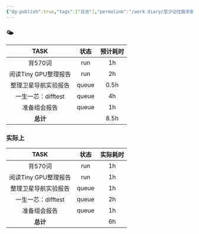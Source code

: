 ```yaml
---
{"dg-publish":true,"tags":["日志"],"permalink":"/work diary/至少记住每天做了什么/2024-05-17：周五/","dgPassFrontmatter":true}
---
```


### 🌤

|      TASK      |  状态   | 预计耗时 |
| :------------: | :---: | :--: |
|     背570词      |  run  |  1h  |
| 阅读Tiny GPU整理报告 |  run  |  2h  |
|   整理卫星导航实验报告   | queue | 0.5h |
| 一生一芯：difftest  | queue |  4h  |
|     准备组会报告     | queue |  1h  |
|     **总计**     |       | 8.5h |

### 实际上
|      TASK      |  状态   | 实际耗时 |
| :------------: | :---: | :--: |
|     背570词      |  run  |  1h  |
| 阅读Tiny GPU整理报告 |  run  |  1h  |
|   整理卫星导航实验报告   | queue |  1h  |
| 一生一芯：difftest  | queue |  2h  |
|     准备组会报告     | queue |  1h  |
|     **总计**     |       |  6h  |
